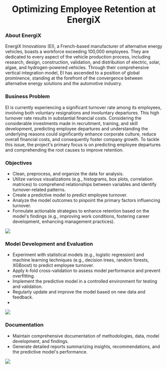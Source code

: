 <div class='header' align="center">
    <h1>Optimizing Employee Retention at EnergiX</h1>
</div>



### About EnergiX
EnergiX Innovations (EI), a French-based manufacturer of alternative energy vehicles, boasts a workforce exceeding 100,000 employees. They are dedicated to every aspect of the vehicle production process, including research, design, construction, validation, and distribution of electric, solar, algae, and hydrogen-powered vehicles. Through their comprehensive vertical integration model, EI has ascended to a position of global prominence, standing at the forefront of the convergence between alternative energy solutions and the automotive industry.

### Business Problem
EI is currently experiencing a significant turnover rate among its employees, involving both voluntary resignations and involuntary departures. This high turnover rate results in substantial financial costs. Considering the considerable investments made in recruitment, training, and skill development, predicting employee departures and understanding the underlying reasons could significantly enhance corporate culture, reduce overall financial costs, and consequently foster company growth. To tackle this issue, the project's primary focus is on predicting employee departures and comprehending the root causes to improve retention.

### Objectives
- Clean, preprocess, and organize the data for analysis.
- Utilize various visualizations (e.g., histograms, box plots, correlation matrices) to comprehend relationships between variables and identify turnover-related patterns.
- Create a predictive model to predict employee turnover.
- Analyze the model outcomes to pinpoint the primary factors influencing turnover.
- Formulate actionable strategies to enhance retention based on the model's findings (e.g., improving work conditions, fostering career development, enhancing management practices).
 
![](https://geps.dev/progress/100)

### Model Development and Evaluation
- Experiment with statistical models (e.g., logistic regression) and machine learning techniques (e.g., decision trees, random forests, XGBoost) to predict employee turnover.
- Apply k-fold cross-validation to assess model performance and prevent overfitting.
- Implement the predictive model in a controlled environment for testing and validation.
- Regularly update and improve the model based on new data and feedback.
- 
![](https://geps.dev/progress/60)

### Documentation
- Maintain comprehensive documentation of methodologies, data, model development, and findings.
- Generate detailed reports summarizing insights, recommendations, and the predictive model's performance.
   
![](https://geps.dev/progress/100)





